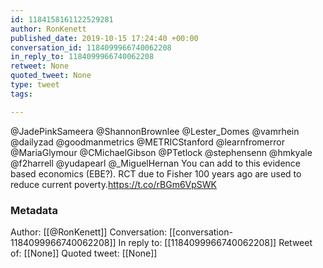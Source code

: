 ```yaml
---
id: 1184158161122529281
author: RonKenett
published_date: 2019-10-15 17:24:40 +00:00
conversation_id: 1184099966740062208
in_reply_to: 1184099966740062208
retweet: None
quoted_tweet: None
type: tweet
tags:

---
```


@JadePinkSameera @ShannonBrownlee @Lester_Domes @vamrhein @dailyzad @goodmanmetrics @METRICStanford @learnfromerror @MariaGlymour @CMichaelGibson @PTetlock @stephensenn @hmkyale @f2harrell @yudapearl @_MiguelHernan You can add to this evidence based economics (EBE?). RCT due to Fisher 100 years ago are used to reduce current poverty.https://t.co/rBGm6VpSWK

### Metadata

Author: [[@RonKenett]]
Conversation: [[conversation-1184099966740062208]]
In reply to: [[1184099966740062208]]
Retweet of: [[None]]
Quoted tweet: [[None]]
